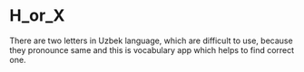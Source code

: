 # H_or_X
There are two letters in Uzbek language, which are difficult to use, because they pronounce same and this is vocabulary app which helps to find correct one.  
